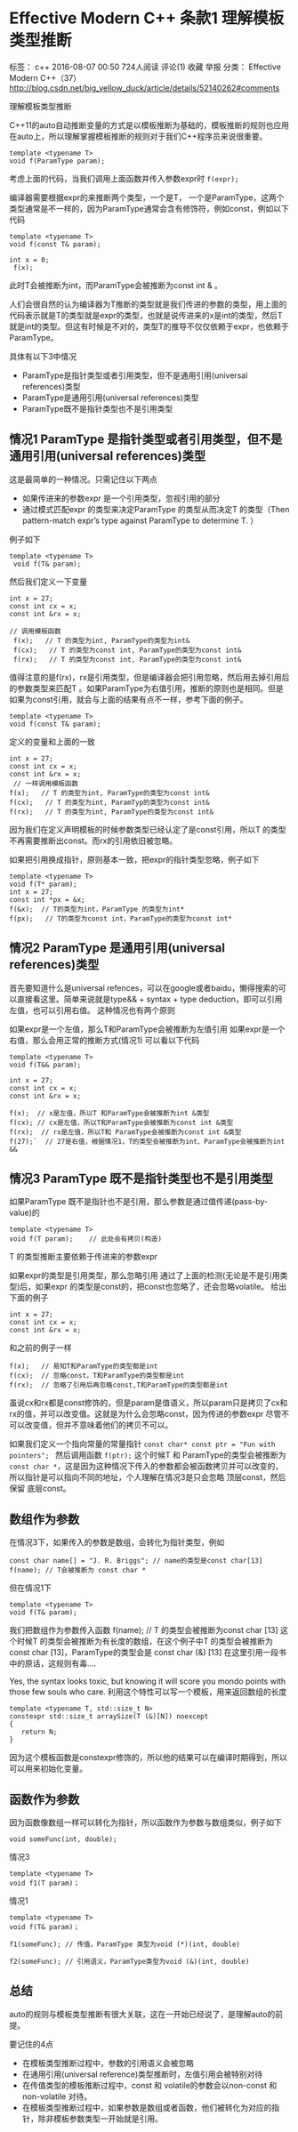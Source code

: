 # Effective Modern C++ 条款1 理解模板类型推断
标签： c++
2016-08-07 00:50 724人阅读 评论(1) 收藏 举报
 分类： Effective Modern C++（37）  
http://blog.csdn.net/big_yellow_duck/article/details/52140262#comments

理解模板类型推断

C++11的auto自动推断变量的方式是以模板推断为基础的，模板推断的规则也应用在auto上，所以理解掌握模板推断的规则对于我们C++程序员来说很重要。
```
template <typename T> 
void f(ParamType param);
```
考虑上面的代码，当我们调用上面函数并传入参数expr时 
`f(expr);`

编译器需要根据expr的来推断两个类型，一个是T， 一个是ParamType，这两个类型通常是不一样的，因为ParamType通常会含有修饰符，例如const，例如以下代码
```
template <typename T>
void f(const T& param);

int x = 0;
 f(x);
```
此时T会被推断为int，而ParamType会被推断为const int & 。

人们会很自然的认为编译器为T推断的类型就是我们传进的参数的类型，用上面的代码表示就是T的类型就是expr的类型，也就是说传进来的x是int的类型，然后T就是int的类型。但这有时候是不对的，类型T的推导不仅仅依赖于expr，也依赖于ParamType。

具体有以下3中情况
- ParamType是指针类型或者引用类型，但不是通用引用(universal references)类型
- ParamType是通用引用(universal references)类型
- ParamType既不是指针类型也不是引用类型

## 情况1 ParamType 是指针类型或者引用类型，但不是通用引用(universal references)类型

这是最简单的一种情况。只需记住以下两点
- 如果传进来的参数expr 是一个引用类型，忽视引用的部分
- 通过模式匹配expr 的类型来决定ParamType 的类型从而决定T 的类型（Then pattern-match expr’s type against ParamType to determine T. ）

例子如下
```
template <typename T>
 void f(T& param); 
```
然后我们定义一下变量
```
int x = 27;
const int cx = x;
const int &rx = x;

// 调用模板函数
 f(x);   // T 的类型为int, ParamType的类型为int&
 f(cx);   // T 的类型为const int, ParamType的类型为const int&
 f(rx);   // T 的类型为const int, ParamType的类型为const int&
```
值得注意的是f(rx)，rx是引用类型，但是编译器会把引用忽略，然后用去掉引用后的参数类型来匹配T 。如果ParamType为右值引用，推断的原则也是相同。但是如果为const引用，就会与上面的结果有点不一样，参考下面的例子。
```
template <typename T>
void f(const T& param);
```
定义的变量和上面的一致

```
int x = 27;
const int cx = x;
const int &rx = x;
 // 一样调用模板函数
f(x);   // T 的类型为int, ParamType的类型为const int&
f(cx);   // T 的类型为int, ParamTyp的类型为const int&
f(rx);   // T 的类型为int, ParamType的类型为const int&
```
因为我们在定义声明模板的时候参数类型已经认定了是const引用，所以T 的类型不再需要推断出const。而rx的引用依旧被忽略。

如果把引用换成指针，原则基本一致，把expr的指针类型忽略，例子如下
```
template <typename T>
void f(T* param);
int x = 27;
const int *px = &x;
f(&x);  // T的类型为int，ParamType 的类型为int*
f(px);   // T的类型为const int，ParamType的类型为const int*
```
## 情况2 ParamType 是通用引用(universal references)类型

首先要知道什么是universal refences，可以在google或者baidu，懒得搜索的可以直接看这里。简单来说就是type&& + syntax + type deduction，即可以引用左值，也可以引用右值。 
这种情况也有两个原则

如果expr是一个左值，那么T和ParamType会被推断为左值引用
如果expr是一个右值，那么会用正常的推断方式(情况1)
可以看以下代码
```
template <typename T>
void f(T&& param);

int x = 27;
const int cx = x;
const int &rx = x;

f(x);  // x是左值，所以T 和ParamType会被推断为int &类型
f(cx); // cx是左值，所以T和ParamType会被推断为const int &类型
f(rx);  // rx是左值，所以T和 ParamType会被推断为const int &类型
f(27);`  // 27是右值，根据情况1，T的类型会被推断为int、ParamType会被推断为int &&
```
## 情况3 ParamType 既不是指针类型也不是引用类型

如果ParamType 既不是指针也不是引用，那么参数是通过值传递(pass-by-value)的
```
template <typename T>
void f(T param);    // 此处会有拷贝(构造)
```
T 的类型推断主要依赖于传进来的参数expr

如果expr的类型是引用类型，那么忽略引用
通过了上面的检测(无论是不是引用类型)后，如果expr 的类型是const的，把const也忽略了，还会忽略volatile。
给出下面的例子
```
int x = 27;
const int cx = x;
const int &rx = x;
```
和之前的例子一样
```
f(x);   // 易知T和ParamType的类型都是int
f(cx);  // 忽略const，T和ParamType的类型都是int
f(rx);  // 忽略了引用后再忽略const,T和ParamType的类型都是int
```
虽说cx和rx都是const修饰的，但是param是值语义，所以param只是拷贝了cx和rx的值，并可以改变值。这就是为什么会忽略const，因为传进的参数expr 尽管不可以改变值，但并不意味着他们的拷贝不可以。

如果我们定义一个指向常量的常量指针 
`const char* const ptr = "Fun with pointers"; `
然后调用函数 
`f(ptr);` 
这个时候T 和 ParamType的类型会被推断为`const char *`，这是因为这种情况下传入的参数都会被函数拷贝并可以改变的，所以指针是可以指向不同的地址，个人理解在情况3是只会忽略 顶层const，然后保留 底层const。

## 数组作为参数

在情况3下，如果传入的参数是数组，会转化为指针类型，例如 
```
const char name[] = "J. R. Briggs"; // name的类型是const char[13] 
f(name); // T会被推断为 const char * 
```
但在情况1下 
```
template <typename T> 
void f(T& param); 
```
我们把数组作为参数传入函数 
f(name); // T 的类型会被推断为const char [13] 
这个时候T 的类型会被推断为有长度的数组，在这个例子中T 的类型会被推断为const char [13]，ParamType的类型会是 const char (&) [13] 
在这里引用一段书中的原话，这规则有毒….

Yes, the syntax looks toxic, but knowing it will score you mondo points with those few souls who care.
利用这个特性可以写一个模板，用来返回数组的长度
```
template <typename T, std::size_t N>
constexpr std::size_t arraySize(T (&)[N]) noexcept
{
   return N;
}
```
因为这个模板函数是constexpr修饰的，所以他的结果可以在编译时期得到，所以可以用来初始化变量。

## 函数作为参数

因为函数像数组一样可以转化为指针，所以函数作为参数与数组类似，例子如下

`void someFunc(int, double); `

情况3 
```
template <typename T> 
void f1(T param)； 
```
情况1 
```
template <typename T> 
void f(T& param)；

f1(someFunc); // 传值，ParamType 类型为void (*)(int, double)

f2(someFunc); // 引用语义，ParamType类型为void (&)(int, double)
```

## 总结

auto的规则与模板类型推断有很大关联，这在一开始已经说了，是理解auto的前提。

要记住的4点
- 在模板类型推断过程中，参数的引用语义会被忽略
- 在通用引用(universal reference)类型推断时，左值引用会被特别对待
- 在传值类型的模板推断过程中，const 和 volatile的参数会以non-const 和 non-volatile 对待。
- 在模板类型推断过程中，如果参数是数组或者函数，他们被转化为对应的指针，除非模板参数类型一开始就是引用。
